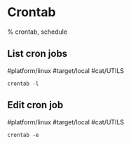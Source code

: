 # Crontab

% crontab, schedule

## List cron jobs
#platform/linux #target/local  #cat/UTILS 
```
crontab -l
```

## Edit cron job
#platform/linux #target/local  #cat/UTILS 
```
crontab -e
```